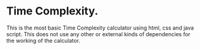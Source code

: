 # Time Complexity.
This is the most basic Time Complexity calculator using html, css and java script. 
This does not use any other or external kinds of dependencies for the working of the calculator.
